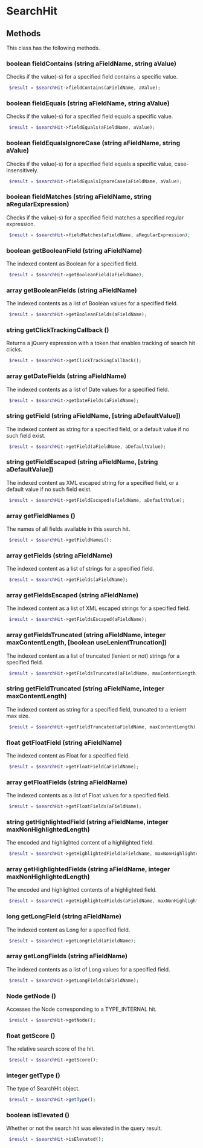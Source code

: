 # SearchHit


## Methods
This class has the following methods.


### boolean fieldContains (string aFieldName, string aValue)
Checks if the value(-s) for a specified field contains a specific value.

```php
 $result = $searchHit->fieldContains(aFieldName, aValue);
```


### boolean fieldEquals (string aFieldName, string aValue)
Checks if the value(-s) for a specified field equals a specific value.

```php
 $result = $searchHit->fieldEquals(aFieldName, aValue);
```


### boolean fieldEqualsIgnoreCase (string aFieldName, string aValue)
Checks if the value(-s) for a specified field equals a specific value, case-insensitively.

```php
 $result = $searchHit->fieldEqualsIgnoreCase(aFieldName, aValue);
```


### boolean fieldMatches (string aFieldName, string aRegularExpression)
Checks if the value(-s) for a specified field matches a specified regular expression.

```php
 $result = $searchHit->fieldMatches(aFieldName, aRegularExpression);
```


### boolean getBooleanField (string aFieldName)
The indexed content as Boolean for a specified field.

```php
 $result = $searchHit->getBooleanField(aFieldName);
```


### array getBooleanFields (string aFieldName)
The indexed contents as a list of Boolean values for a specified field.

```php
 $result = $searchHit->getBooleanFields(aFieldName);
```


### string getClickTrackingCallback ()
Returns a jQuery expression with a token that enables tracking of search hit clicks.

```php
 $result = $searchHit->getClickTrackingCallback();
```


### array getDateFields (string aFieldName)
The indexed contents as a list of Date values for a specified field.

```php
 $result = $searchHit->getDateFields(aFieldName);
```


### string getField (string aFieldName, [string aDefaultValue])
The indexed content as string for a specified field, or a default value if no such field exist.

```php
 $result = $searchHit->getField(aFieldName, aDefaultValue);
```


### string getFieldEscaped (string aFieldName, [string aDefaultValue])
The indexed content as XML escaped string for a specified field, or a default value if no such field exist.

```php
 $result = $searchHit->getFieldEscaped(aFieldName, aDefaultValue);
```


### array getFieldNames ()
The names of all fields available in this search hit.

```php
 $result = $searchHit->getFieldNames();
```


### array getFields (string aFieldName)
The indexed content as a list of strings for a specified field.

```php
 $result = $searchHit->getFields(aFieldName);
```


### array getFieldsEscaped (string aFieldName)
The indexed content as a list of XML escaped strings for a specified field.

```php
 $result = $searchHit->getFieldsEscaped(aFieldName);
```


### array getFieldsTruncated (string aFieldName, integer maxContentLength, [boolean useLenientTruncation])
The indexed content as a list of truncated (lenient or not) strings for a specified field.

```php
 $result = $searchHit->getFieldsTruncated(aFieldName, maxContentLength, useLenientTruncation);
```


### string getFieldTruncated (string aFieldName, integer maxContentLength)
The indexed content as string for a specified field, truncated to a lenient max size.

```php
 $result = $searchHit->getFieldTruncated(aFieldName, maxContentLength);
```


### float getFloatField (string aFieldName)
The indexed content as Float for a specified field.

```php
 $result = $searchHit->getFloatField(aFieldName);
```


### array getFloatFields (string aFieldName)
The indexed contents as a list of Float values for a specified field.

```php
 $result = $searchHit->getFloatFields(aFieldName);
```


### string getHighlightedField (string aFieldName, integer maxNonHighlightedLength)
The encoded and highlighted content of a highlighted field.

```php
 $result = $searchHit->getHighlightedField(aFieldName, maxNonHighlightedLength);
```


### array getHighlightedFields (string aFieldName, integer maxNonHighlightedLength)
The encoded and highlighted contents of a highlighted field.

```php
 $result = $searchHit->getHighlightedFields(aFieldName, maxNonHighlightedLength);
```


### long getLongField (string aFieldName)
The indexed content as Long for a specified field.

```php
 $result = $searchHit->getLongField(aFieldName);
```


### array getLongFields (string aFieldName)
The indexed contents as a list of Long values for a specified field.

```php
 $result = $searchHit->getLongFields(aFieldName);
```


### Node getNode ()
Accesses the Node corresponding to a TYPE_INTERNAL hit.

```php
 $result = $searchHit->getNode();
```


### float getScore ()
The relative search score of the hit.

```php
 $result = $searchHit->getScore();
```


### integer getType ()
The type of SearchHit object.

```php
 $result = $searchHit->getType();
```


### boolean isElevated ()
Whether or not the search hit was elevated in the query result.

```php
 $result = $searchHit->isElevated();
```

